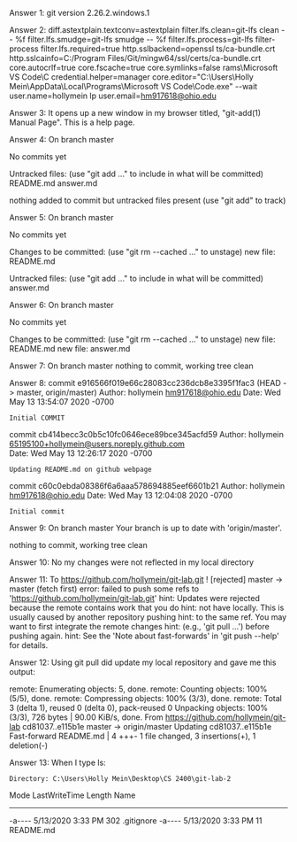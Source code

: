 Answer 1:
git version 2.26.2.windows.1

Answer 2: 
diff.astextplain.textconv=astextplain
filter.lfs.clean=git-lfs clean -- %f
filter.lfs.smudge=git-lfs smudge -- %f
filter.lfs.process=git-lfs filter-process
filter.lfs.required=true
http.sslbackend=openssl                            ts/ca-bundle.crt        
http.sslcainfo=C:/Program Files/Git/mingw64/ssl/certs/ca-bundle.crt
core.autocrlf=true
core.fscache=true
core.symlinks=false                                rams\Microsoft VS Code\C
credential.helper=manager
core.editor="C:\Users\Holly Mein\AppData\Local\Programs\Microsoft VS Code\Code.exe" --wait
user.name=hollymein                                lp
user.email=hm917618@ohio.edu

Answer 3:
It opens up a new window in my browser titled, "git-add(1) Manual Page". This is a help page. 

Answer 4:
On branch master

No commits yet

Untracked files:
  (use "git add <file>..." to include in what will be committed)      
        README.md
        answer.md

nothing added to commit but untracked files present (use "git add" to 
track)

Answer 5:
On branch master

No commits yet

Changes to be committed:
  (use "git rm --cached <file>..." to unstage)
        new file:   README.md

Untracked files:
  (use "git add <file>..." to include in what will be committed)      
        answer.md

Answer 6:
On branch master

No commits yet

Changes to be committed:
  (use "git rm --cached <file>..." to unstage)
        new file:   README.md
        new file:   answer.md

Answer 7:
On branch master
nothing to commit, working tree clean

Answer 8: 
commit e916566f019e66c28083cc236dcb8e3395f1fac3 (HEAD -> master, origin/master)
Author: hollymein <hm917618@ohio.edu>
Date:   Wed May 13 13:54:07 2020 -0700

    Initial COMMIT

commit cb414becc3c0b5c10fc0646ece89bce345acfd59
Author: hollymein <65195100+hollymein@users.noreply.github.com>       
Date:   Wed May 13 12:26:17 2020 -0700

    Updating README.md on github webpage

commit c60c0ebda08386f6a6aaa578694885eef6601b21
Author: hollymein <hm917618@ohio.edu>
Date:   Wed May 13 12:04:08 2020 -0700

    Initial commit

Answer 9:
On branch master
Your branch is up to date with 'origin/master'.

nothing to commit, working tree clean

Answer 10:
No my changes were not reflected in my local directory

Answer 11:
To https://github.com/hollymein/git-lab.git
 ! [rejected]        master -> master (fetch first)
error: failed to push some refs to 'https://github.com/hollymein/git-lab.git'
hint: Updates were rejected because the remote contains work that you 
do
hint: not have locally. This is usually caused by another repository pushing
hint: to the same ref. You may want to first integrate the remote changes
hint: (e.g., 'git pull ...') before pushing again.
hint: See the 'Note about fast-forwards' in 'git push --help' for details.

Answer 12:
Using git pull did update my local repository and gave me this output:

remote: Enumerating objects: 5, done.
remote: Counting objects: 100% (5/5), done.
remote: Compressing objects: 100% (3/3), done.
remote: Total 3 (delta 1), reused 0 (delta 0), pack-reused 0
Unpacking objects: 100% (3/3), 726 bytes | 90.00 KiB/s, done.
From https://github.com/hollymein/git-lab
   cd81037..e115b1e  master     -> origin/master
Updating cd81037..e115b1e
Fast-forward
 README.md | 4 +++-
 1 file changed, 3 insertions(+), 1 deletion(-)

 Answer 13:
When I type ls:

    Directory: C:\Users\Holly Mein\Desktop\CS 2400\git-lab-2


Mode                LastWriteTime         Length Name
----                -------------         ------ ----
-a----        5/13/2020   3:33 PM            302 .gitignore
-a----        5/13/2020   3:33 PM             11 README.md




